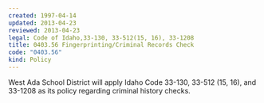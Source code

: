 ```yaml
---
created: 1997-04-14
updated: 2013-04-23
reviewed: 2013-04-23
legal: Code of Idaho,33-130, 33-512(15, 16), 33-1208
title: 0403.56 Fingerprinting/Criminal Records Check
code: "0403.56"
kind: Policy
---
```


West Ada School District will apply Idaho Code 33-130, 33-512 (15, 16), and 33-1208 as its policy regarding criminal history checks.
